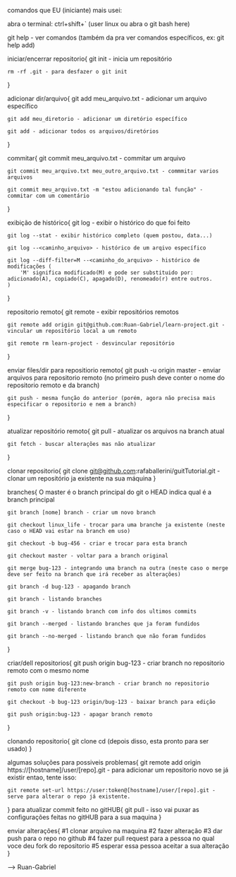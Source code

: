 comandos que EU (iniciante) mais usei:

abra o terminal: ctrl+shift+` (user linux ou abra o git bash here)

git help - ver comandos (também da pra ver comandos específicos, ex: git help add)

iniciar/encerrar repositorio{
    git init - inicia um repositório

    rm -rf .git - para desfazer o git init
}

adicionar dir/arquivo{
    git add meu_arquivo.txt - adicionar um arquivo específico

    git add meu_diretorio - adicionar um diretório específico

    git add - adicionar todos os arquivos/diretórios
}

commitar{
    git commit meu_arquivo.txt - commitar um arquivo

    git commit meu_arquivo.txt meu_outro_arquivo.txt - commmitar varios arquivos

    git commit meu_arquivo.txt -m "estou adicionando tal função" - commitar com um comentário
}

exibição de histórico{
    git log - exibir o histórico do que foi feito

    git log --stat - exibir histórico completo (quem postou, data...)

    git log --<caminho_arquivo> - histórico de um arqivo específico

    git log --diff-filter=M --<caminho_do_arquivo> - histórico de modificações (
        'M' significa modificado(M) e pode ser substituido por: adicionado(A), copiado(C), apagado(D), renomeado(r) entre outros. 
    )
}

repositorio remoto{
    git remote - exibir repositórios remotos

    git remote add origin git@github.com:Ruan-Gabriel/learn-project.git - vincular um repositório local a um remoto

    git remote rm learn-project - desvincular repositório
}

enviar files/dir para repositiorio remoto{
    git push -u origin master - enviar arquivos para repositorio remoto (no primeiro push deve conter o nome do repositorio remoto e da branch)

    git push - mesma função do anterior (porém, agora não precisa mais especificar o repositorio e nem a branch)
}

atualizar repositório remoto{
    git pull - atualizar os arquivos na branch atual

    git fetch - buscar alterações mas não atualizar
}

clonar repositorio{
    git clone git@github.com:rafaballerini/guitTutorial.git - clonar um repositório ja existente na sua máquina
}

branches{
    O master é o branch principal do git
    o HEAD indica qual é a branch principal

    git branch [nome] branch - criar um novo branch

    git checkout linux_life - trocar para uma branche ja existente (neste caso o HEAD vai estar na branch em uso)

    git checkout -b bug-456 - criar e trocar para esta branch

    git checkout master - voltar para a branch original

    git merge bug-123 - integrando uma branch na outra (neste caso o merge deve ser feito na branch que irá receber as alterações)

    git branch -d bug-123 - apagando branch

    git branch - listando branches

    git branch -v - listando branch com info dos ultimos commits

    git branch --merged - listando branches que ja foram fundidos

    git branch --no-merged - listando branch que não foram fundidos
}

criar/dell repositorios{
    git push origin bug-123 - criar branch no repositorio remoto com o mesmo nome

    git push origin bug-123:new-branch - criar branch no repositorio remoto com nome diferente

    git checkout -b bug-123 origin/bug-123 - baixar branch para edição

    git push origin:bug-123 - apagar branch remoto
}

clonando repositorio{
    git clone <caminho do arquivo>
    cd  <nome da pasta>
    (depois disso, esta pronto para ser usado)
}

algumas soluções para possiveis problemas{
    git remote add origin https://[hostname]/user/[repo].git - para adicionar um repositorio novo
        se já existir entao, tente isso:
    
    git remote set-url https://user:token@[hostname]/user/[repo].git - serve para alterar o repo já existente.
}
para atualizar commit feito no gitHUB{
    git pull - isso vai puxar as configurações feitas no gitHUB para a sua maquina
}

enviar alterações{
    #1 clonar arquivo na maquina
    #2 fazer alteração
    #3 dar push para o repo no github
    #4 fazer pull request para a pessoa no qual voce deu fork do repositorio
    #5 esperar essa pessoa aceitar a sua alteração
}

--> Ruan-Gabriel
